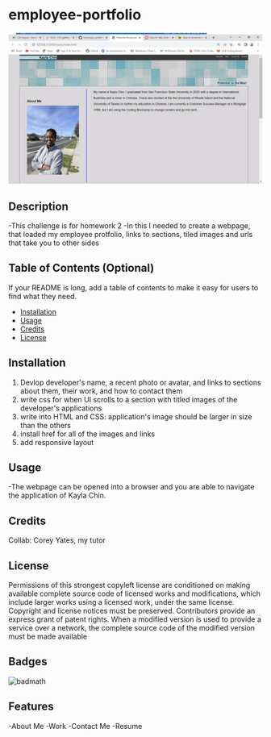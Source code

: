 # employee-portfolio

![Screenshot](/assets/images/screenshot.png)

## Description

-This challenge is for homework 2
-In this I needed to create a webpage, that loaded my employee protfolio, links to sections, tiled images and urls that take you to other sides

## Table of Contents (Optional)

If your README is long, add a table of contents to make it easy for users to find what they need.

- [Installation](#installation)
- [Usage](#usage)
- [Credits](#credits)
- [License](#license)

## Installation

1. Devlop developer's name, a recent photo or avatar, and links to sections about them, their work, and how to contact them
2. write css for when UI scrolls to a section with titled images of the developer's applications
3. write into HTML and CSS: application's image should be larger in size than the others
4. install href for all of the images and links
5. add responsive layout


## Usage

-The webpage can be opened into a browser and you are able to navigate the application of Kayla Chin.

## Credits

Collab: Corey Yates, my tutor

## License

Permissions of this strongest copyleft license are conditioned on making available complete source code of licensed works and modifications, which include larger works using a licensed work, under the same license. Copyright and license notices must be preserved. Contributors provide an express grant of patent rights. When a modified version is used to provide a service over a network, the complete source code of the modified version must be made available

## Badges

![badmath](https://img.shields.io/github/languages/top/nielsenjared/badmath)

## Features

-About Me
-Work
-Contact Me
-Resume
